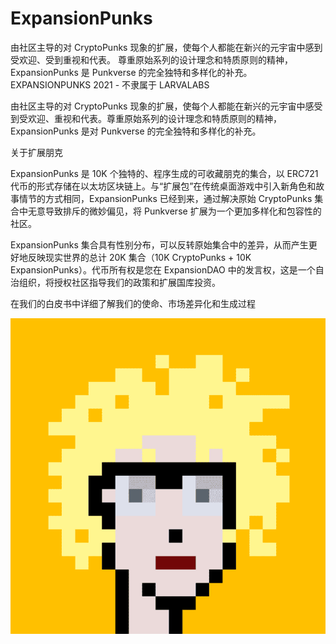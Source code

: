 # ExpansionPunks

由社区主导的对 CryptoPunks 现象的扩展，使每个人都能在新兴的元宇宙中感到受欢迎、受到重视和代表。 尊重原始系列的设计理念和特质原则的精神，ExpansionPunks 是 Punkverse 的完全独特和多样化的补充。EXPANSIONPUNKS 2021 - 不隶属于 LARVALABS

由社区主导的对 CryptoPunks 现象的扩展，使每个人都能在新兴的元宇宙中感受到受欢迎、重视和代表。尊重原始系列的设计理念和特质原则的精神，ExpansionPunks 是对 Punkverse 的完全独特和多样化的补充。

关于扩展朋克

ExpansionPunks 是 10K 个独特的、程序生成的可收藏朋克的集合，以 ERC721 代币的形式存储在以太坊区块链上。与“扩展包”在传统桌面游戏中引入新角色和故事情节的方式相同，ExpansionPunks 已经到来，通过解决原始 CryptoPunks 集合中无意导致排斥的微妙偏见，将 Punkverse 扩展为一个更加多样化和包容性的社区。

ExpansionPunks 集合具有性别分布，可以反转原始集合中的差异，从而产生更好地反映现实世界的总计 20K 集合（10K CryptoPunks + 10K ExpansionPunks）。代币所有权是您在 ExpansionDAO 中的发言权，这是一个自治组织，将授权社区指导我们的政策和扩展国库投资。

在我们的白皮书中详细了解我们的使命、市场差异化和生成过程

![NFT](微信截图_20220903183106.png)
